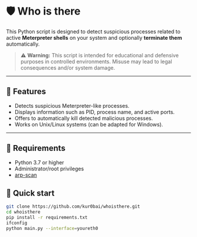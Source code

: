 # 🛡️ Who is there

This Python script is designed to detect suspicious processes related to active **Meterpreter shells** on your system and optionally **terminate them** automatically.

> ⚠️ **Warning:** This script is intended for educational and defensive purposes in controlled environments. Misuse may lead to legal consequences and/or system damage.

---

## 🚀 Features

- Detects suspicious Meterpreter-like processes.
- Displays information such as PID, process name, and active ports.
- Offers to automatically kill detected malicious processes.
- Works on Unix/Linux systems (can be adapted for Windows).

---

## 🧰 Requirements

- Python 3.7 or higher
- Administrator/root privileges
- [arp-scan](https://github.com/royhills/arp-scan)

  

## 🥃 Quick start

```bash
git clone https://github.com/kur0bai/whoisthere.git
cd whoisthere
pip install -r requirements.txt
ifconfig
python main.py --interface=youreth0
